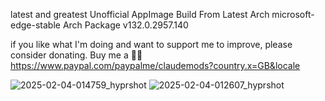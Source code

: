 latest and greatest Unofficial AppImage Build From Latest Arch microsoft-edge-stable
Arch Package v132.0.2957.140

if you like what I'm doing and want to support me to improve, please consider donating.
Buy me a 🍕🥧 https://www.paypal.com/paypalme/claudemods?country.x=GB&locale

![2025-02-04-014759_hyprshot](https://github.com/user-attachments/assets/828c2f70-2eec-4dfe-bebb-099e74e974e8)
![2025-02-04-012607_hyprshot](https://github.com/user-attachments/assets/3155cc60-e95f-4ab5-9a69-fd799d4aec49)
